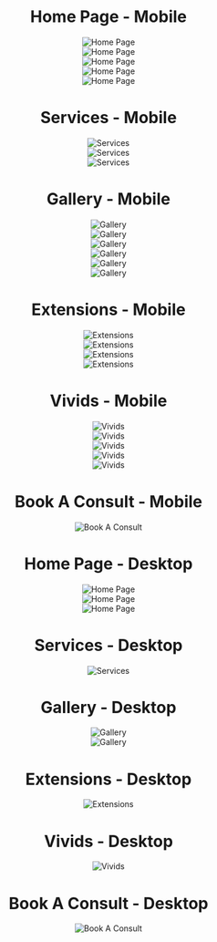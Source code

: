 <div align="center">
    <h1>Home Page - Mobile</h1>
</div>

<div align="center">
    <img src="externalAssets/mobileHomePage.PNG" alt="Home Page">
</div>

<div align="center">
    <img src="externalAssets/mobileHomePage_2.PNG" alt="Home Page">
</div>

<div align="center">
    <img src="externalAssets/mobileHomePage_3.PNG" alt="Home Page">
</div>

<div align="center">
    <img src="externalAssets/mobileHomePage_4.PNG" alt="Home Page">
</div>

<div align="center">
    <img src="externalAssets/mobileHomePage_5.PNG" alt="Home Page">
</div>

<div align="center">
    <h1>Services - Mobile</h1>
</div>

<div align="center">
    <img src="externalAssets/mobileServices.PNG" alt="Services">
</div>

<div align="center">
    <img src="externalAssets/mobileServices_2.PNG" alt="Services">
</div>

<div align="center">
    <img src="externalAssets/mobileServices_3.PNG" alt="Services">
</div>

<div align="center">
    <h1>Gallery - Mobile</h1>
</div>

<div align="center">
    <img src="externalAssets/mobileGallery.PNG" alt="Gallery">
</div>

<div align="center">
    <img src="externalAssets/mobileGallery_2.PNG" alt="Gallery">
</div>

<div align="center">
    <img src="externalAssets/mobileGallery_3.PNG" alt="Gallery">
</div>

<div align="center">
    <img src="externalAssets/mobileGallery_4.PNG" alt="Gallery">
</div>

<div align="center">
    <img src="externalAssets/mobileGallery_5.PNG" alt="Gallery">
</div>

<div align="center">
    <img src="externalAssets/mobileGallery_6.PNG" alt="Gallery">
</div>

<div align="center">
    <h1>Extensions - Mobile</h1>
</div>

<div align="center">
    <img src="externalAssets/mobileExtensions.PNG" alt="Extensions">
</div>

<div align="center">
    <img src="externalAssets/mobileExtensions_2.PNG" alt="Extensions">
</div>

<div align="center">
    <img src="externalAssets/mobileExtensions_3.PNG" alt="Extensions">
</div>

<div align="center">
    <img src="externalAssets/mobileExtensions_4.PNG" alt="Extensions">
</div>

<div align="center">
    <h1>Vivids - Mobile</h1>
</div>

<div align="center">
    <img src="externalAssets/mobileVivids.PNG" alt="Vivids">
</div>

<div align="center">
    <img src="externalAssets/mobileVivids_2.PNG" alt="Vivids">
</div>

<div align="center">
    <img src="externalAssets/mobileVivids_3.PNG" alt="Vivids">
</div>

<div align="center">
    <img src="externalAssets/mobileVivids_4.PNG" alt="Vivids">
</div>

<div align="center">
    <img src="externalAssets/mobileVivids_5.PNG" alt="Vivids">
</div>

<div align="center">
    <h1>Book A Consult - Mobile</h1>
</div>

<div align="center">
    <img src="externalAssets/mobileBookAConsult.PNG" alt="Book A Consult">
</div>

<div align="center">
    <h1>Home Page - Desktop</h1>
</div>

<div align="center">
    <img src="externalAssets/desktopHomePage.PNG" alt="Home Page">
</div>

<div align="center">
    <img src="externalAssets/desktopHomePage_2.PNG" alt="Home Page">
</div>

<div align="center">
    <img src="externalAssets/desktopHomePage_3.PNG" alt="Home Page">
</div>

<div align="center">
    <h1>Services - Desktop</h1>
</div>

<div align="center">
    <img src="externalAssets/desktopServices.PNG" alt="Services">
</div>

<div align="center">
    <h1>Gallery - Desktop</h1>
</div>

<div align="center">
    <img src="externalAssets/desktopGallery.PNG" alt="Gallery">
</div>

<div align="center">
    <img src="externalAssets/desktopGallery_2.PNG" alt="Gallery">
</div>

<div align="center">
    <h1>Extensions - Desktop</h1>
</div>

<div align="center">
    <img src="externalAssets/desktopExtensions.PNG" alt="Extensions">
</div>

<div align="center">
    <h1>Vivids - Desktop</h1>
</div>

<div align="center">
    <img src="externalAssets/desktopVivids.PNG" alt="Vivids">
</div>

<div align="center">
    <h1>Book A Consult - Desktop</h1>
</div>

<div align="center">
    <img src="externalAssets/desktopBookAConsult.PNG" alt="Book A Consult">
</div>
